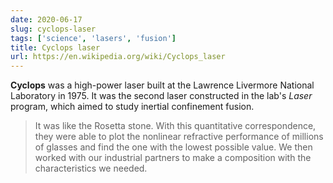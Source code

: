 ```yaml
---
date: 2020-06-17
slug: cyclops-laser
tags: ['science', 'lasers', 'fusion']
title: Cyclops laser
url: https://en.wikipedia.org/wiki/Cyclops_laser
---
```


**Cyclops** was a high-power laser built at the Lawrence Livermore National Laboratory in 1975. It was the second laser constructed in the lab's *Laser* program, which aimed to study inertial confinement fusion.



> It was like the Rosetta stone. With this quantitative correspondence, they were able to plot the nonlinear refractive performance of millions of glasses and find the one with the lowest possible value. We then worked with our industrial partners to make a composition with the characteristics we needed.
